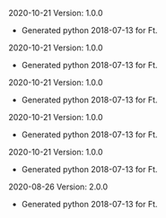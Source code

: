 2020-10-21 Version: 1.0.0
- Generated python 2018-07-13 for Ft.

2020-10-21 Version: 1.0.0
- Generated python 2018-07-13 for Ft.

2020-10-21 Version: 1.0.0
- Generated python 2018-07-13 for Ft.

2020-10-21 Version: 1.0.0
- Generated python 2018-07-13 for Ft.

2020-10-21 Version: 1.0.0
- Generated python 2018-07-13 for Ft.

2020-08-26 Version: 2.0.0
- Generated python 2018-07-13 for Ft.


